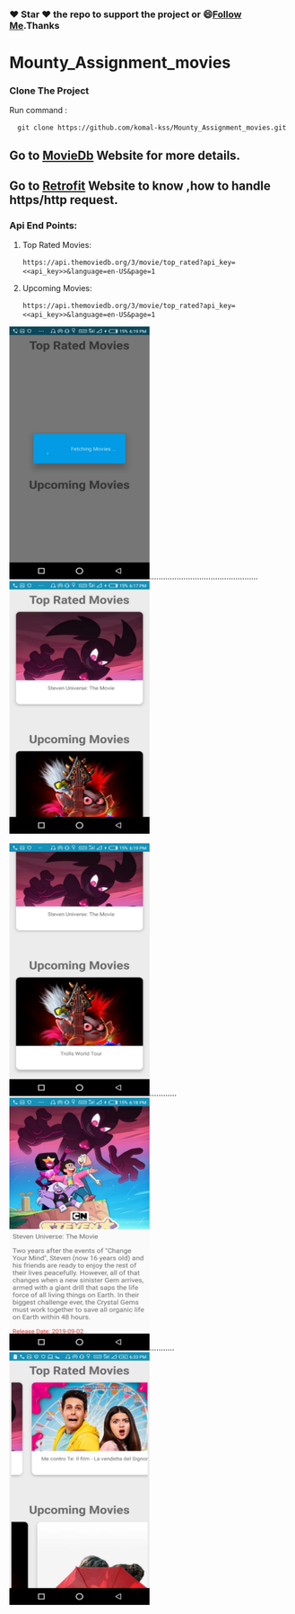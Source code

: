 
### :heart: Star :heart: the repo to support the project or :smile:[Follow Me](https://github.com/komal-kss).Thanks

# Mounty_Assignment_movies

### Clone The Project 

Run command :

      git clone https://github.com/komal-kss/Mounty_Assignment_movies.git

## Go to [MovieDb](https://developers.themoviedb.org/3/movies/get-top-rated-movies) Website for more details.

## Go to [Retrofit](https://square.github.io/retrofit/) Website to know ,how to handle https/http request.

### Api End Points: 

1. Top Rated Movies: 
   
       https://api.themoviedb.org/3/movie/top_rated?api_key=<<api_key>>&language=en-US&page=1
   
2. Upcoming Movies: 

       https://api.themoviedb.org/3/movie/top_rated?api_key=<<api_key>>&language=en-US&page=1
       
      
<img src="https://github.com/komal-kss/Mounty_Assignment_movies/blob/master/Images/m1.jpeg"
alt="" width="250" height="450" />................................................<img src="https://github.com/komal-kss/Mounty_Assignment_movies/blob/master/Images/m2.jpeg"
alt="" width="250" height="450" />


<img src="https://github.com/komal-kss/Mounty_Assignment_movies/blob/master/Images/m3.jpeg"
alt="" width="250" height="450" />............<img src="https://github.com/komal-kss/Mounty_Assignment_movies/blob/master/Images/m4.jpeg"
alt="" width="250" height="450" />........... <img src="https://github.com/komal-kss/Mounty_Assignment_movies/blob/master/Images/m5.jpeg"
alt="" width="250" height="450" />

